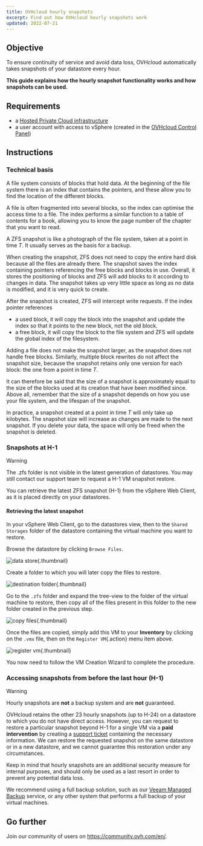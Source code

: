 ```yaml
---
title: OVHcloud hourly snapshots
excerpt: Find out how OVHcloud hourly snapshots work
updated: 2022-07-21
---
```


## Objective

To ensure continuity of service and avoid data loss, OVHcloud automatically takes snapshots of your datastore every hour.

**This guide explains how the hourly snapshot functionality works and how snapshots can be used.**

## Requirements

- a [Hosted Private Cloud infrastructure](https://www.ovhcloud.com/en/enterprise/products/hosted-private-cloud/)
- a user account with access to vSphere (created in the [OVHcloud Control Panel](/links/manager))

## Instructions

### Technical basis

A file system consists of blocks that hold data. At the beginning of the file system there is an index that contains the pointers, and these allow you to find the location of the different blocks.

A file is often fragmented into several blocks, so the index can optimise the access time to a file. The index performs a similar function to a table of contents for a book, allowing you to know the page number of the chapter that you want to read.
 
A ZFS snapshot is like a photograph of the file system, taken at a point in time *T*. It usually serves as the basis for a backup.
 
When creating the snapshot, ZFS does not need to copy the entire hard disk because all the files are already there. The snapshot saves the index containing pointers referencing the free blocks and blocks in use. Overall, it stores the positioning of blocks and ZFS will add blocks to it according to changes in data. The snapshot takes up very little space as long as no data is modified, and it is very quick to create.
 
After the snapshot is created, ZFS will intercept write requests. If the index pointer references
 
- a used block, it will copy the block into the snapshot and update the index so that it points to the new block, not the old block.
- a free block, it will copy the block to the file system and ZFS will update the global index of the filesystem.
 
Adding a file does not make the snapshot larger, as the snapshot does not handle free blocks. Similarly, multiple block rewrites do not affect the snapshot size, because the snapshot retains only one version for each block: the one from a point in time *T*.
 
It can therefore be said that the size of a snapshot is approximately equal to the size of the blocks used at its creation that have been modified since. Above all, remember that the size of a snapshot depends on how you use your file system, and the lifespan of the snapshot.
 
In practice, a snapshot created at a point in time *T* will only take up kilobytes. The snapshot size will increase as changes are made to the next snapshot. If you delete your data, the space will only be freed when the snapshot is deleted.

### Snapshots at H-1

> [!warning]
>
>The .zfs folder is not visible in the latest generation of datastores. You may still contact our support team to request a H-1 VM snapshot restore.
>

You can retrieve the latest ZFS snapshot (H-1) from the vSphere Web Client, as it is placed directly on your datastores. 

#### Retrieving the latest snapshot

In your vSphere Web Client, go to the datastores view, then to the `Shared Storages` folder of the datastore containing the virtual machine you want to restore.

Browse the datastore by clicking `Browse Files`.

![data store](images/snapshot01.png){.thumbnail}

Create a folder to which you will later copy the files to restore.

![destination folder](images/snapshot02.png){.thumbnail}

Go to the `.zfs` folder and expand the tree-view to the folder of the virtual machine to restore, then copy all of the files present in this folder to the new folder created in the previous step.

![copy files](images/snapshot03.png){.thumbnail}

Once the files are copied, simply add this VM to your **Inventory** by clicking on the `.vmx` file, then on the `Register VM`{.action} menu item above.

![register vm](images/snapshot04.png){.thumbnail}

You now need to follow the VM Creation Wizard to complete the procedure.

### Accessing snapshots from before the last hour (H-1)

> [!warning]
>Hourly snapshots are **not** a backup system and are **not** guaranteed.
>

OVHcloud retains the other 23 hourly snapshots (up to H-24) on a datastore to which you do not have direct access. However, you can request to restore a particular snapshot beyond H-1 for a single VM via a **paid intervention** by creating a [support ticket](https://help.ovhcloud.com/csm?id=csm_get_help) containing the necessary information. We can restore the requested snapshot on the same datastore or in a new datastore, and we cannot guarantee this restoration under any circumstances.

Keep in mind that hourly snapshots are an additional security measure for internal purposes, and should only be used as a last resort in order to prevent any potential data loss.

We recommend using a full backup solution, such as our [Veeam Managed Backup](/pages/hosted_private_cloud/hosted_private_cloud_powered_by_vmware/veeam_backup_as_a_service) service, or any other system that performs a full backup of your virtual machines.

## Go further

Join our community of users on <https://community.ovh.com/en/>.
